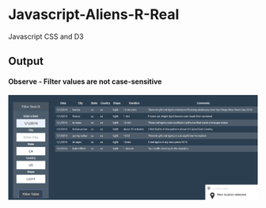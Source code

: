 # Javascript-Aliens-R-Real
Javascript CSS and D3

## Output 

#### Observe - Filter values are not case-sensitive
![output.PNG](output.PNG)
